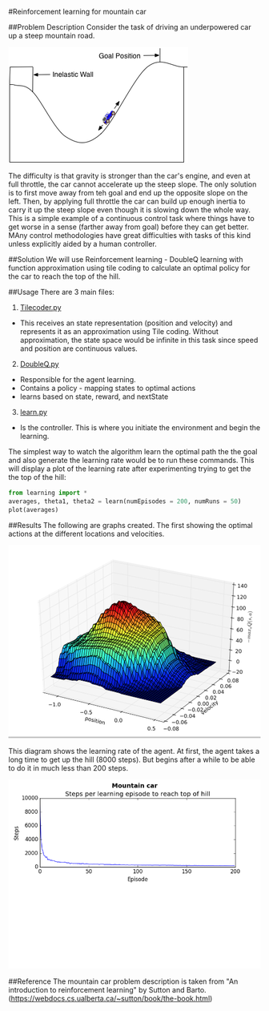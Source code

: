 #Reinforcement learning for mountain car

##Problem Description
Consider the task of driving an underpowered car up a steep mountain road. 

![alt text](MountainCarEnvirornment.png "Mountain Car environment")

The difficulty is that gravity is stronger than the car's engine, and even at full throttle, the car cannot accelerate up the steep slope. The only solution is to first move away from teh goal and end up the opposite slope on the left. Then, by applying full throttle the car can build up enough inertia to carry it up the steep slope even though it is slowing down the whole way. This is a simple example of a continuous control task where things have to get worse in a sense (farther away from goal) before they can get better. MAny control methodologies have great difficulties with tasks of this kind unless explicitly aided by a human controller. 

##Solution
We will use Reinforcement learning - DoubleQ learning with function approximation using tile coding to calculate an optimal policy for the car to reach the top of the hill.

##Usage
There are 3 main files:

1. [Tilecoder.py](Tilecoder.py)
  * This receives an state representation (position and velocity) and represents it as an approximation using Tile coding. Without approximation, the state space would be infinite in this task since speed and position are continuous values.
2. [DoubleQ.py](DoubleQ.py)
  * Responsible for the agent learning. 
  * Contains a policy - mapping states to optimal actions
  * learns based on state, reward, and nextState
3.  [learn.py](learn.py)
  * Is the controller. This is where you initiate the environment and begin the learning.

The simplest way to watch the algorithm learn the optimal path the the goal and also generate the learning rate would be to run these commands. This will display a plot of the learning rate after experimenting trying to get the the top of the hill:
```python
from learning import *
averages, theta1, theta2 = learn(numEpisodes = 200, numRuns = 50)
plot(averages)
```

##Results
The following are graphs created. The first showing the optimal actions at the different locations and velocities.

![alt text](OptimalActions.png "Optimal actions")

This diagram shows the learning rate of the agent. At first, the agent takes a long time to get up the hill (8000 steps). But begins after a while to be able to do it in much less than 200 steps.

![alt text](LearningRate.png "Learning rate")


##Reference
The mountain car problem description is taken from "An introduction to reinforcement learning" by Sutton and Barto. (https://webdocs.cs.ualberta.ca/~sutton/book/the-book.html)